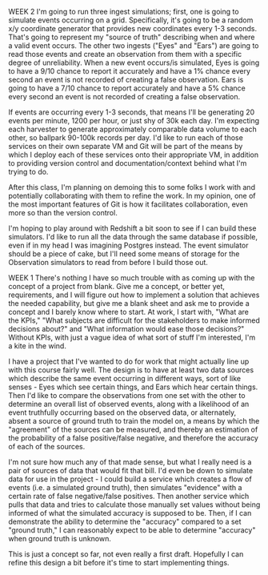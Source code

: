 WEEK 2
I'm going to run three ingest simulations; first, one is going to simulate events occurring on a grid. Specifically, it's going to be a random x/y coordinate generator that provides new coordinates every 1-3 seconds. That's going to represent my "source of truth" describing when and where a valid event occurs. The other two ingests ("Eyes" and "Ears") are going to read those events and create an observation from them with a specific degree of unreliability. When a new event occurs/is simulated, Eyes is going to have a 9/10 chance to report it accurately and have a 1% chance every second an event is not recorded of creating a false observation. Ears is going to have a 7/10 chance to report accurately and have a 5% chance every second an event is not recorded of creating a false observation. 

If events are occurring every 1-3 seconds, that means I'll be generating 20 events per minute, 1200 per hour, or just shy of 30k each day. I'm expecting each harvester to generate approximately comparable data volume to each other, so ballpark 90-100k records per day. I'd like to run each of those services on their own separate VM and Git will be part of the means by which I deploy each of these services onto their appropriate VM, in addition to providing version control and documentation/context behind what I'm trying to do.

After this class, I'm planning on demoing this to some folks I work with and potentially collaborating with them to refine the work. In my opinion, one of the most important features of Git is how it facilitates collaboration, even more so than the version control. 

I'm hoping to play around with Redshift a bit soon to see if I can build these simulators. I'd like to run all the data through the same database if possible, even if in my head I was imagining Postgres instead. The event simulator should be a piece of cake, but I'll need some means of storage for the Observation simulators to read from before I build those out.

WEEK 1
There's nothing I have so much trouble with as coming up with the concept of a project from blank. Give me a concept, or better yet, requirements, and I will figure out how to implement a solution that achieves the needed capability, but give me a blank sheet and ask me to provide a concept and I barely know where to start. At work, I start with, "What are the KPIs," "What subjects are difficult for the stakeholders to make informed decisions about?" and "What information would ease those decisions?" Without KPIs, with just a vague idea of what sort of stuff I'm interested, I'm a kite in the wind.

I have a project that I've wanted to do for work that might actually line up with this course fairly well. The design is to have at least two data sources which describe the same event occurring in different ways, sort of like senses - Eyes which see certain things, and Ears which hear certain things. Then I'd like to compare the observations from one set with the other to determine an overall list of observed events, along with a likelihood of an event truthfully occurring based on the observed data, or alternately, absent a source of ground truth to train the model on, a means by which the "agreement" of the sources can be measured, and thereby an estimation of the probability of a false positive/false negative, and therefore the accuracy of each of the sources.

I'm not sure how much any of that made sense, but what I really need is a pair of sources of data that would fit that bill. I'd even be down to simulate data for use in the project - I could build a service which creates a flow of events (i.e. a simulated ground truth), then simulates "evidence" with a certain rate of false negative/false positives. Then another service which pulls that data and tries to calculate those manually set values without being informed of what the simulated accuracy is supposed to be. Then, if I can demonstrate the ability to determine the "accuracy" compared to a set "ground truth," I can reasonably expect to be able to determine "accuracy" when ground truth is unknown.

This is just a concept so far, not even really a first draft. Hopefully I can refine this design a bit before it's time to start implementing things.
